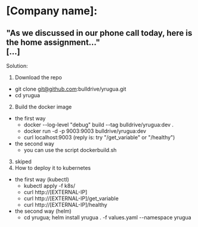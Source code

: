 # [Company name]:
"As we discussed in our phone call today, here is the home assignment..."  
[...]
---
  Solution:
1. Download the repo
  - git clone git@github.com:bulldrive/yrugua.git
  - cd yrugua
2. Build the docker image
  - the first way
    * docker --log-level "debug" build --tag bulldrive/yrugua:dev .
    * docker run -d -p 9003:9003 bulldrive/yrugua:dev
    * curl localhost:9003 (reply is: try "/get_variable" or "/healthy")
  - the second way
    * you can use the script dockerbuild.sh
3. skiped
4. How to deploy it to kubernetes
  - the first way (kubectl)
    * kubectl apply -f k8s/
    * curl http://[EXTERNAL-IP]
    * curl http://[EXTERNAL-IP]/get_variable
    * curl http://[EXTERNAL-IP]/healthy
  - the second way (helm)
    * cd yrugua; helm install yrugua . -f values.yaml --namespace yrugua
